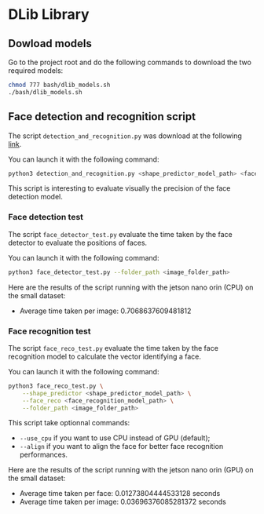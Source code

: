 # DLib Library

## Dowload models

Go to the project root and do the following commands to download the two required models:
```bash
chmod 777 bash/dlib_models.sh
./bash/dlib_models.sh
```

## Face detection and recognition script

The script `detection_and_recognition.py` was download at the following [link](http://dlib.net/face_recognition.py.html).

You can launch it with the following command:
```bash
python3 detection_and_recognition.py <shape_predictor_model_path> <face_recognition_model_path> <image_folder_path>
```

This script is interesting to evaluate visually the precision of the face detection model.

### Face detection test

The script `face_detector_test.py` evaluate the time taken by the face detector to evaluate the positions of faces.

You can launch it with the following command:
```bash
python3 face_detector_test.py --folder_path <image_folder_path>
```

Here are the results of the script running with the jetson nano orin (CPU) on the small dataset:
- Average time taken per image: 0.7068637609481812

### Face recognition test

The script `face_reco_test.py` evaluate the time taken by the face recognition model to calculate the vector identifying a face.

You can launch it with the following command:
```bash
python3 face_reco_test.py \
    --shape_predictor <shape_predictor_model_path> \
    --face_reco <face_recognition_model_path> \
    --folder_path <image_folder_path>
```

This script take optionnal commands:
- `--use_cpu` if you want to use CPU instead of GPU (default);
- `--align` if you want to align the face for better face recognition performances.

Here are the results of the script running with the jetson nano orin (GPU) on the small dataset:
- Average time taken per face: 0.01273804444533128 seconds
- Average time taken per image: 0.03696376085281372 seconds
